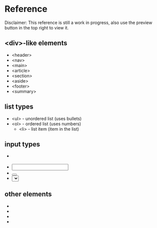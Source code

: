 # Reference

Disclaimer: This reference is still a work in progress, also use the preview button in the top right to view it.

## &lt;div>-like elements
- &lt;header>
- &lt;nav>
- &lt;main>
- &lt;article>
- &lt;section>
- &lt;aside>
- &lt;footer>
- &lt;summary>

## list types
- &lt;ul> - unordered list (uses bullets)
- &lt;ol> - ordered list (uses numbers)
    - &lt;li> - list item (item in the list)

## input types
- <form>
- <input>
- <button>
- <select>
    - <option>

## other elements
- <!doctype html>
- <html> 
- <head>
- <title>
- <meta>
- <link>
- <body>
- &lt;a>
- <img>
- <p>
- <span>
- <table>
    - <thead>
        - <th>
        - <td>
    - <tbody>
        - <tr>
        - <td>
- <pre>
- <style>
- <script>